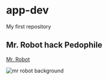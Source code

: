 # app-dev
My first repository

## Mr. Robot hack Pedophile
[Mr. Robot](https://www.youtube.com/watch?v=QqknSms8VVI)


![mr robot background](https://m.media-amazon.com/images/M/MV5BM2QyNDIzOGMtNThhNS00NmUwLWI0ZjUtZjdkN2I1OTRjZWQ3XkEyXkFqcGdeQXVyNzQ1ODk3MTQ@._V1_FMjpg_UX1000_.jpg)
